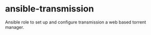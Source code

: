 # ansible-transmission
Ansible role to set up and configure transmission a web based torrent manager.
